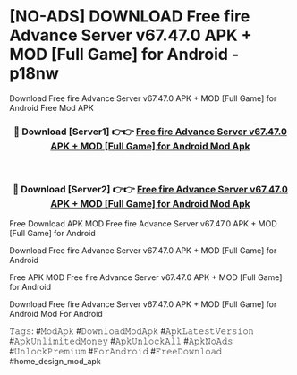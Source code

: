 # [NO-ADS] DOWNLOAD Free fire Advance Server v67.47.0 APK + MOD [Full Game] for Android - p18nw
Download Free fire Advance Server v67.47.0 APK + MOD [Full Game] for Android Free Mod APK

<div align="center">
<h3>🔴 Download [Server1] 👉👉 <a href="https://apk-comot.site?title=Free_fire_Advance_Server_v67.47.0_APK_+_MOD_[Full_Game]_for_Android">Free fire Advance Server v67.47.0 APK + MOD [Full Game] for Android Mod Apk</a></h3><br>

<h3>🔴 Download [Server2] 👉👉 <a href="https://apk-comot.site?title=Free_fire_Advance_Server_v67.47.0_APK_+_MOD_[Full_Game]_for_Android">Free fire Advance Server v67.47.0 APK + MOD [Full Game] for Android Mod Apk</a></h3>
</div>


Free Download APK MOD Free fire Advance Server v67.47.0 APK + MOD [Full Game] for Android

Download Free fire Advance Server v67.47.0 APK + MOD [Full Game] for Android 

Free APK MOD Free fire Advance Server v67.47.0 APK + MOD [Full Game] for Android 

Download Free fire Advance Server v67.47.0 APK + MOD [Full Game] for Android Mod For Android

𝚃𝚊𝚐𝚜: #𝙼𝚘𝚍𝙰𝚙𝚔 #𝙳𝚘𝚠𝚗𝚕𝚘𝚊𝚍𝙼𝚘𝚍𝙰𝚙𝚔 #𝙰𝚙𝚔𝙻𝚊𝚝𝚎𝚜𝚝𝚅𝚎𝚛𝚜𝚒𝚘𝚗 #𝙰𝚙𝚔𝚄𝚗𝚕𝚒𝚖𝚒𝚝𝚎𝚍𝙼𝚘𝚗𝚎𝚢 #𝙰𝚙𝚔𝚄𝚗𝚕𝚘𝚌𝚔𝙰𝚕𝚕 #𝙰𝚙𝚔𝙽𝚘𝙰𝚍𝚜 #𝚄𝚗𝚕𝚘𝚌𝚔𝙿𝚛𝚎𝚖𝚒𝚞𝚖 #𝙵𝚘𝚛𝙰𝚗𝚍𝚛𝚘𝚒𝚍 #𝙵𝚛𝚎𝚎𝙳𝚘𝚠𝚗𝚕𝚘𝚊𝚍 #home_design_mod_apk